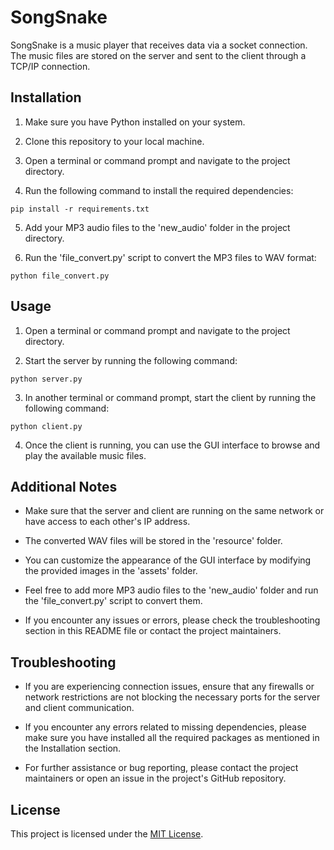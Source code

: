 # SongSnake

SongSnake is a music player that receives data via a socket connection. The music files are stored on the server and sent to the client through a TCP/IP connection.

## Installation

1. Make sure you have Python installed on your system.

2. Clone this repository to your local machine.

3. Open a terminal or command prompt and navigate to the project directory.

4. Run the following command to install the required dependencies: 

```pip install -r requirements.txt```

5. Add your MP3 audio files to the 'new_audio' folder in the project directory.

6. Run the 'file_convert.py' script to convert the MP3 files to WAV format:

```python file_convert.py```


## Usage

1. Open a terminal or command prompt and navigate to the project directory.

2. Start the server by running the following command:

```python server.py```

3. In another terminal or command prompt, start the client by running the following command:

```python client.py```

4. Once the client is running, you can use the GUI interface to browse and play the available music files.

## Additional Notes

- Make sure that the server and client are running on the same network or have access to each other's IP address.

- The converted WAV files will be stored in the 'resource' folder.

- You can customize the appearance of the GUI interface by modifying the provided images in the 'assets' folder.

- Feel free to add more MP3 audio files to the 'new_audio' folder and run the 'file_convert.py' script to convert them.

- If you encounter any issues or errors, please check the troubleshooting section in this README file or contact the project maintainers.

## Troubleshooting

- If you are experiencing connection issues, ensure that any firewalls or network restrictions are not blocking the necessary ports for the server and client communication.

- If you encounter any errors related to missing dependencies, please make sure you have installed all the required packages as mentioned in the Installation section.

- For further assistance or bug reporting, please contact the project maintainers or open an issue in the project's GitHub repository.

## License

This project is licensed under the [MIT License](LICENSE).